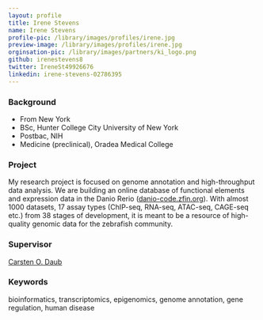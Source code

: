 ```yaml
---
layout: profile
title: Irene Stevens
name: Irene Stevens
profile-pic: /library/images/profiles/irene.jpg
preview-image: /library/images/profiles/irene.jpg
orginsation-pic: /library/images/partners/ki_logo.png
github: irenestevens8
twitter: IreneSt49926676
linkedin: irene-stevens-02786395
---
```

### Background
-   From New York
-   BSc, Hunter College City University of New York
-   Postbac, NIH
-   Medicine (preclinical), Oradea Medical College

### Project
My research project is focused on genome annotation and high-throughput data analysis. We are building an online database of functional elements and expression data in the Danio Rerio ([danio-code.zfin.org](https://danio-code.zfin.org)). With almost 1000 datasets, 17 assay types (ChIP-seq, RNA-seq, ATAC-seq, CAGE-seq etc.) from 38 stages of development, it is meant to be a resource of high-quality genomic data for the zebrafish community.
### Supervisor
[Carsten O. Daub](https://www.daublab.org/)
### Keywords
bioinformatics, transcriptomics, epigenomics, genome annotation, gene regulation, human disease
